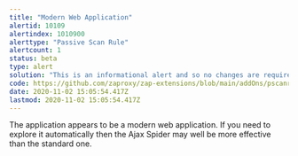 ```yaml
---
title: "Modern Web Application"
alertid: 10109
alertindex: 1010900
alerttype: "Passive Scan Rule"
alertcount: 1
status: beta
type: alert
solution: "This is an informational alert and so no changes are required."
code: https://github.com/zaproxy/zap-extensions/blob/main/addOns/pscanrulesBeta/src/main/java/org/zaproxy/zap/extension/pscanrulesBeta/ModernAppDetectionScanRule.java
date: 2020-11-02 15:05:54.417Z
lastmod: 2020-11-02 15:05:54.417Z
---
```

The application appears to be a modern web application. If you need to explore it automatically then the Ajax Spider may well be more effective than the standard one.
